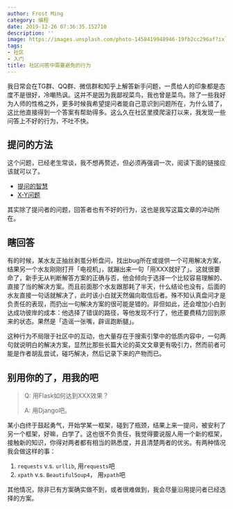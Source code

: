 ```yaml
---
author: Frost Ming
category: 编程
date: 2019-12-26 07:36:35.152710
description: ''
image: https://images.unsplash.com/photo-1458419948946-19fb2cc296af?ixlib=rb-1.2.1&ixid=eyJhcHBfaWQiOjEyMDd9&auto=format&fit=crop&w=1350&q=80
tags:
- 社区
- 入门
title: 社区问答中需要避免的行为
---
```


我日常会在TG群、QQ群、微信群和知乎上解答新手问题，一贯给人的印象都是态度不是很好，冷嘲热讽。这并不是因为我鄙视菜鸟，我也曾是菜鸟。除了一些我好为人师的性格之外，更多时候我希望提问者能自己意识到问题所在，为什么错了，这比他直接得到一个答案有帮助得多。这么久在社区里摸爬滚打以来，我发现一些问答上不好的行为，不吐不快。

## 提问的方法

这个问题，已经老生常谈，我不想再赘述，但必须再强调一次，阅读下面的链接应该就可以了。

* [提问的智慧](https://github.com/ryanhanwu/How-To-Ask-Questions-The-Smart-Way/blob/master/README-zh_CN.md)
* [X-Y问题](https://coolshell.cn/articles/10804.html)

其实除了提问者的问题，回答者也有不好的行为，这也是我写这篇文章的冲动所在。

## 瞎回答

有的时候，某水友正抽丝剥茧分析盘问，找出bug所在或提供一个可用解决方案，结果另一个水友刚刚打开「电视机」，就蹦出来一句「用XXX就好了」。这就很要命了，新手无从判断解答方案的正确与否，他会倾向于选择一个比较容易理解的、直接了当的解决方案。而且前面那个水友跟那耗了半天，什么结论也没有，后面的水友直接一句话就解决了，此时该小白就天然偏向取信后者。殊不知认真盘问才是负责任的表现，而扔出一句解决方案的很可能是错的。非但如此，还会增加小白到达成功彼岸的成本：他选择了错误的路径，等他发现不行了，他还要费精力回到原来的状态。果然是「造谣一张嘴，辟谣跑断腿」。

这种行为不局限于社区中的互动，也大量存在于搜索引擎中的低质内容中，一句两句就说明白的解决方案，显然比那些长篇大论的英文文章更有吸引力，然而前者可能是作者胡乱尝试，碰巧解决，然后记录下来的产物而已。

## 别用你的了，用我的吧

> Q: 用Flask如何达到XXX效果？
> 
> A: 用Django吧。

某小白终于鼓起勇气，开始学某一框架，碰到了瓶颈，结果上来一提问，被安利了另一个框架，好嘛，白学了。这也很不负责任，我觉得要说服人用一个新的框架，接触新的知识，你得对两者都有相当的熟悉度，并且清楚两者的优劣。有两种情况我会做这样的事：

1. `requests` v.s. `urllib`, 用`requests`吧
2. `xpath` v.s. `BeautifulSoup4`， 用`xpath`吧

其他情况，除非已有方案确实做不到，或者很难做到，我会尽量沿用提问者已经选择的方案。